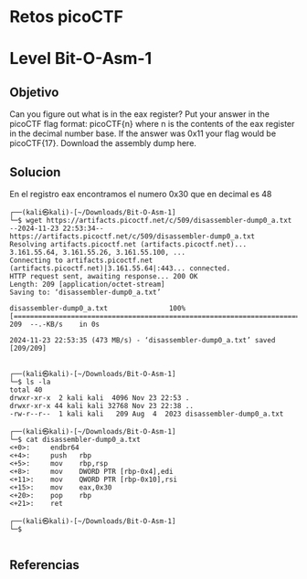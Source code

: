 # Retos picoCTF

# Level Bit-O-Asm-1

## Objetivo
Can you figure out what is in the eax register? Put your answer in the picoCTF flag format: picoCTF{n} where n is the contents of the eax register in the decimal number base. If the answer was 0x11 your flag would be picoCTF{17}.
Download the assembly dump here.

## Solucion
En el registro eax encontramos el numero 0x30 que en decimal es 48

```
┌──(kali㉿kali)-[~/Downloads/Bit-O-Asm-1]
└─$ wget https://artifacts.picoctf.net/c/509/disassembler-dump0_a.txt
--2024-11-23 22:53:34--  https://artifacts.picoctf.net/c/509/disassembler-dump0_a.txt
Resolving artifacts.picoctf.net (artifacts.picoctf.net)... 3.161.55.64, 3.161.55.26, 3.161.55.100, ...
Connecting to artifacts.picoctf.net (artifacts.picoctf.net)|3.161.55.64|:443... connected.
HTTP request sent, awaiting response... 200 OK
Length: 209 [application/octet-stream]
Saving to: ‘disassembler-dump0_a.txt’

disassembler-dump0_a.txt               100%[===========================================================================>]     209  --.-KB/s    in 0s      

2024-11-23 22:53:35 (473 MB/s) - ‘disassembler-dump0_a.txt’ saved [209/209]

                                                                                                                                                           
┌──(kali㉿kali)-[~/Downloads/Bit-O-Asm-1]
└─$ ls -la
total 40
drwxr-xr-x  2 kali kali  4096 Nov 23 22:53 .
drwxr-xr-x 44 kali kali 32768 Nov 23 22:38 ..
-rw-r--r--  1 kali kali   209 Aug  4  2023 disassembler-dump0_a.txt
                                                                                                                                                           
┌──(kali㉿kali)-[~/Downloads/Bit-O-Asm-1]
└─$ cat disassembler-dump0_a.txt 
<+0>:     endbr64 
<+4>:     push   rbp
<+5>:     mov    rbp,rsp
<+8>:     mov    DWORD PTR [rbp-0x4],edi
<+11>:    mov    QWORD PTR [rbp-0x10],rsi
<+15>:    mov    eax,0x30
<+20>:    pop    rbp
<+21>:    ret
                                                                                                                                                           
┌──(kali㉿kali)-[~/Downloads/Bit-O-Asm-1]
└─$ 


```


## Referencias


